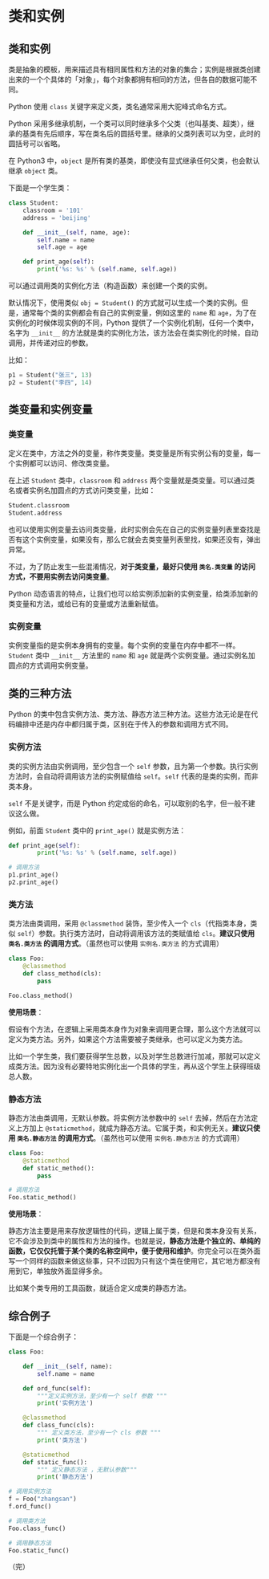 # 类和实例

## 类和实例

类是抽象的模板，用来描述具有相同属性和方法的对象的集合；实例是根据类创建出来的一个个具体的「对象」，每个对象都拥有相同的方法，但各自的数据可能不同。

Python 使用 `class` 关键字来定义类，类名通常采用大驼峰式命名方式。

Python 采用多继承机制，一个类可以同时继承多个父类（也叫基类、超类），继承的基类有先后顺序，写在类名后的圆括号里。继承的父类列表可以为空，此时的圆括号可以省略。

在 Python3 中，`object` 是所有类的基类，即使没有显式继承任何父类，也会默认继承 `object` 类。

下面是一个学生类：

```python
class Student:
    classroom = '101'
    address = 'beijing' 

    def __init__(self, name, age):
        self.name = name
        self.age = age

    def print_age(self):
        print('%s: %s' % (self.name, self.age))
```

可以通过调用类的实例化方法（构造函数）来创建一个类的实例。

默认情况下，使用类似 `obj = Student()` 的方式就可以生成一个类的实例。但是，通常每个类的实例都会有自己的实例变量，例如这里的 `name` 和 `age`，为了在实例化的时候体现实例的不同，Python 提供了一个实例化机制，任何一个类中，名字为 `__init__` 的方法就是类的实例化方法，该方法会在类实例化的时候，自动调用，并传递对应的参数。

比如：

```python
p1 = Student("张三", 13)
p2 = Student("李四", 14)
```

## 类变量和实例变量

### 类变量

定义在类中，方法之外的变量，称作类变量。类变量是所有实例公有的变量，每一个实例都可以访问、修改类变量。

在上述 `Student` 类中，`classroom` 和 `address` 两个变量就是类变量。可以通过类名或者实例名加圆点的方式访问类变量，比如：

```python
Student.classroom
Student.address
```

也可以使用实例变量去访问类变量，此时实例会先在自己的实例变量列表里查找是否有这个实例变量，如果没有，那么它就会去类变量列表里找，如果还没有，弹出异常。

不过，为了防止发生一些混淆情况，**对于类变量，最好只使用 `类名.类变量` 的访问方式，不要用实例去访问类变量**。

Python 动态语言的特点，让我们也可以给实例添加新的实例变量，给类添加新的类变量和方法，或给已有的变量或方法重新赋值。

### 实例变量

实例变量指的是实例本身拥有的变量。每个实例的变量在内存中都不一样。`Student` 类中 `__init__` 方法里的 `name` 和 `age` 就是两个实例变量。通过实例名加圆点的方式调用实例变量。

## 类的三种方法

Python 的类中包含实例方法、类方法、静态方法三种方法。这些方法无论是在代码编排中还是内存中都归属于类，区别在于传入的参数和调用方式不同。

### 实例方法

类的实例方法由实例调用，至少包含一个 `self` 参数，且为第一个参数。执行实例方法时，会自动将调用该方法的实例赋值给 `self`。`self` 代表的是类的实例，而非类本身。

`self` 不是关键字，而是 Python 约定成俗的命名，可以取别的名字，但一般不建议这么做。

例如，前面 `Student` 类中的 `print_age()` 就是实例方法：

```python
def print_age(self):
        print('%s: %s' % (self.name, self.age))

# 调用方法
p1.print_age()
p2.print_age()
```

### 类方法

类方法由类调用，采用 `@classmethod` 装饰，至少传入一个 `cls`（代指类本身，类似 `self`）参数。执行类方法时，自动将调用该方法的类赋值给 `cls`。**建议只使用 `类名.类方法` 的调用方式**。（虽然也可以使用 `实例名.类方法` 的方式调用）

```python
class Foo:
    @classmethod
    def class_method(cls):
        pass

Foo.class_method()
```

**使用场景**：

假设有个方法，在逻辑上采用类本身作为对象来调用更合理，那么这个方法就可以定义为类方法。另外，如果这个方法需要被子类继承，也可以定义为类方法。

比如一个学生类，我们要获得学生总数，以及对学生总数进行加减，那就可以定义成类方法。因为没有必要特地实例化出一个具体的学生，再从这个学生上获得班级总人数。

### 静态方法

静态方法由类调用，无默认参数。将实例方法参数中的 `self` 去掉，然后在方法定义上方加上 `@staticmethod`，就成为静态方法。它属于类，和实例无关。**建议只使用 `类名.静态方法` 的调用方式**。（虽然也可以使用 `实例名.静态方法` 的方式调用）

```python
class Foo:
    @staticmethod
    def static_method():
        pass

# 调用方法
Foo.static_method()
```

**使用场景**：

静态方法主要是用来存放逻辑性的代码，逻辑上属于类，但是和类本身没有关系，它不会涉及到类中的属性和方法的操作。也就是说，**静态方法是个独立的、单纯的函数，它仅仅托管于某个类的名称空间中，便于使用和维护**。你完全可以在类外面写一个同样的函数来做这些事，只不过因为只有这个类在使用它，其它地方都没有用到它，单独放外面显得多余。

比如某个类专用的工具函数，就适合定义成类的静态方法。

## 综合例子

下面是一个综合例子：

```python
class Foo: 

    def __init__(self, name):
        self.name = name 

    def ord_func(self):
        """定义实例方法，至少有一个 self 参数 """
        print('实例方法')

    @classmethod
    def class_func(cls):
        """ 定义类方法，至少有一个 cls 参数 """
        print('类方法')

    @staticmethod
    def static_func():
        """ 定义静态方法 ，无默认参数"""
        print('静态方法') 

# 调用实例方法
f = Foo("zhangsan")
f.ord_func()

# 调用类方法
Foo.class_func()

# 调用静态方法
Foo.static_func()
```

（完）
